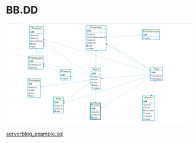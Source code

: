 # BB.DD

![BB%20DD%2098a374a376664df699d215310ce4a9b0/Untitled.png](BB%20DD%2098a374a376664df699d215310ce4a9b0/Untitled.png)

[serverblog_example.sql](BB%20DD%2098a374a376664df699d215310ce4a9b0/serverblog_example.sql)